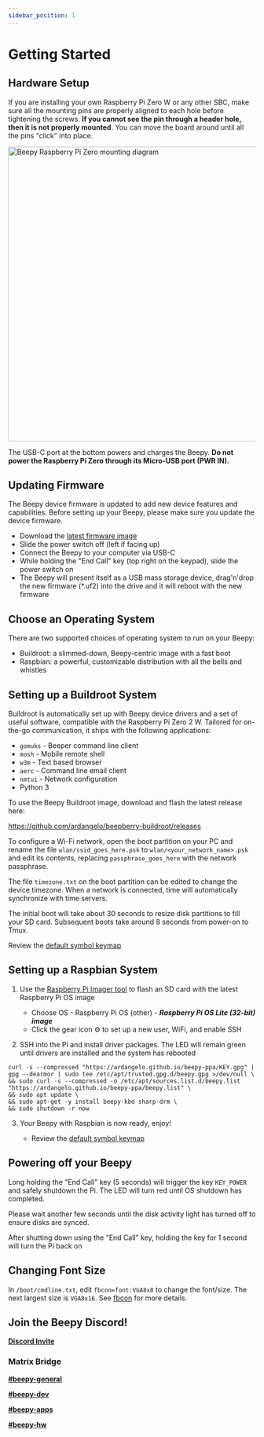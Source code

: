 ```yaml
---
sidebar_position: 1
---
```


# Getting Started

## Hardware Setup

If you are installing your own Raspberry Pi Zero W or any other SBC, make sure all the mounting pins are properly aligned to each hole before tightening the screws. **If you cannot see the pin through a header hole, then it is not properly mounted**. You can move the board around until all the pins "click" into place.

<img alt="Beepy Raspberry Pi Zero mounting diagram" src='/img/beepy-header-mount-diagram.jpg' width='600' />

The USB-C port at the bottom powers and charges the Beepy. **Do not power the Raspberry Pi Zero through its Micro-USB port (PWR IN).**

## Updating Firmware

The Beepy device firmware is updated to add new device features and capabilities. Before setting up your Beepy, please make sure you update the device firmware.

- Download the [latest firmware image](https://github.com/sqfmi/i2c_puppet/releases/latest/download/i2c_puppet.uf2)
- Slide the power switch off (left if facing up)
- Connect the Beepy to your computer via USB-C
- While holding the "End Call" key (top right on the keypad), slide the power switch on
- The Beepy will present itself as a USB mass storage device, drag'n'drop the new firmware (\*.uf2) into the drive and it will reboot with the new firmware

## Choose an Operating System

There are two supported choices of operating system to run on your Beepy:

- Buildroot: a slimmed-down, Beepy-centric image with a fast boot
- Raspbian: a powerful, customizable distribution with all the bells and whistles

## Setting up a Buildroot System

Buildroot is automatically set up with Beepy device drivers and a set of useful software, compatible with the Raspberry Pi Zero 2 W. Tailored for on-the-go communication, it ships with the following applications:

* `gomuks` - Beeper command line client
* `mosh` - Mobile remote shell
* `w3m` - Text based browser
* `aerc` - Command line email client
* `nmtui` - Network configuration
* Python 3

To use the Beepy Buildroot image, download and flash the latest release here:

https://github.com/ardangelo/beepberry-buildroot/releases

To configure a Wi-Fi network, open the boot partition on your PC and rename the file `wlan/ssid_goes_here.psk` to `wlan/<your_network_name>.psk` and edit its contents, replacing `passphrase_goes_here` with the network passphrase.

The file `timezone.txt` on the boot partition can be edited to change the device timezone. When a network is connected, time will automatically synchronize with time servers.

The initial boot will take about 30 seconds to resize disk partitions to fill your SD card. Subsequent boots take around 8 seconds from power-on to Tmux.

Review the [default symbol keymap](/docs/keyboard)

## Setting up a Raspbian System

1. Use the [Raspberry Pi Imager tool](https://www.raspberrypi.com/software/) to flash an SD card with the latest Raspberry Pi OS image
    - Choose OS - Raspberry Pi OS (other) - ***Raspberry Pi OS Lite (32-bit) image***
    - Click the gear icon ⚙ to set up a new user, WiFi, and enable SSH

2. SSH into the Pi and install driver packages. The LED will remain green until drivers are installed and the system has rebooted

```
curl -s --compressed "https://ardangelo.github.io/beepy-ppa/KEY.gpg" | gpg --dearmor | sudo tee /etc/apt/trusted.gpg.d/beepy.gpg >/dev/null \
&& sudo curl -s --compressed -o /etc/apt/sources.list.d/beepy.list "https://ardangelo.github.io/beepy-ppa/beepy.list" \
&& sudo apt update \
&& sudo apt-get -y install beepy-kbd sharp-drm \
&& sudo shutdown -r now
```

3. Your Beepy with Raspbian is now ready, enjoy!

    - Review the [default symbol keymap](/docs/keyboard)

## Powering off your Beepy

Long holding the "End Call" key (5 seconds) will trigger the key ```KEY_POWER``` and safely shutdown the Pi. The LED will turn red until OS shutdown has completed.

Please wait another few seconds until the disk activity light has turned off to ensure disks are synced.

After shutting down using the "End Call" key, holding the key for 1 second will turn the Pi back on

## Changing Font Size

In ```/boot/cmdline.txt```, edit ```fbcon=font:VGA8x8``` to change the font/size. The next largest size is `VGA8x16`. See [fbcon](https://www.kernel.org/doc/Documentation/fb/fbcon.txt) for more details.


## Join the Beepy Discord!

[**Discord Invite**](https://discord.gg/QERrSferdF)

### Matrix Bridge

[**#beepy-general**](https://matrix.to/#/#beepberry-general:beeper.com)

[**#beepy-dev**](https://matrix.to/#/#beepberry-dev:beeper.com)

[**#beepy-apps**](https://matrix.to/#/#beepberry-apps:beeper.com)

[**#beepy-hw**](https://matrix.to/#/#beepberry-hw:beeper.com)

